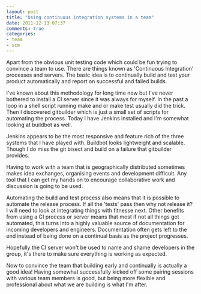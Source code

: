 ```yaml
---
layout: post
title: "Using continuous integration systems in a team"
date: 2011-12-13 07:37
comments: true
categories: 
- team
- scm
---
```


Apart from the obvious unit testing code which could be fun trying to
convince a team to use. There are things known as 'Continuous
Integration' processes and servers. The basic idea is to continually
build and test your product automatically and report on successful and
failed builds.

I've known about this methodology for long time now but I've never
bothered to install a CI server since it was always for myself. In the
past a loop in a shell script running make and or make test usually
did the trick. Then I discovered gitbuilder which is just a small set
of scripts for automating the process. Today I have Jenkins installed
and I'm somewhat looking at buildbot as well.

Jenkins appears to be the most responsive and feature rich of the
three systems that I have played with. Buildbot looks lightweight and
scalable.  Though I do miss the git bisect and build on a failure that
gitbuilder provides.

Having to work with a team that is geographically distributed
sometimes makes idea exchanges, organising events and development
difficult. Any tool that I can get my hands on to encourage
collaborative work and discussion is going to be used.

Automating the build and test process also means that it is possible
to automate the release process. If all the 'tests' pass then why not
release it? I will need to look at integrating things with fitnesse
next. Other benefits from using a CI process or server means that most
if not all things get automated, this turns into a highly valuable
source of documentation for incoming developers and
engineers. Documentation often gets left to the end instead of being
done on a continual basis as the project progresses.

Hopefully the CI server won't be used to name and shame developers in
the group, it's there to make sure everything is working as expected.

Now to convince the team that building early and continually is
actually a good idea! Having somewhat successfully kicked off some
pairing sessions with various team members is good, but being more
flexible and professional about what we are building is what I'm
after.

